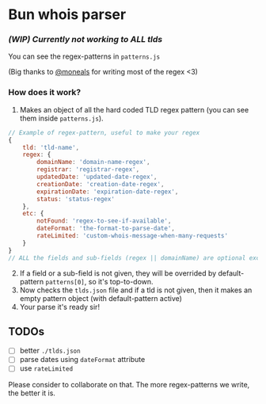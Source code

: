 # Bun whois parser

### _(WIP) Currently not working to ALL tlds_<br>
You can see the regex-patterns in `patterns.js`<br>

(Big thanks to [@moneals](https://github.com/moneals) for writing most of the regex <3)

### How does it work?
1. Makes an object of all the hard coded TLD regex pattern (you can see them inside `patterns.js`).
```js
// Example of regex-pattern, useful to make your regex
{
    tld: 'tld-name',
    regex: {
        domainName: 'domain-name-regex',
        registrar: 'registrar-regex',
        updatedDate: 'updated-date-regex',
        creationDate: 'creation-date-regex',
        expirationDate: 'expiration-date-regex',
        status: 'status-regex'
    },
    etc: {
        notFound: 'regex-to-see-if-available',
        dateFormat: 'the-format-to-parse-date',
        rateLimited: 'custom-whois-message-when-many-requests'
    }
}
// ALL the fields and sub-fields (regex || domainName) are optional except for `tld` attribute
```
2. If a field or a sub-field is not given, they will be overrided by default-pattern `patterns[0]`, so it's top-to-down.
3. Now checks the `tlds.json` file and if a tld is not given, then it makes an empty pattern object (with default-pattern active)
4. Your parse it's ready sir!

## TODOs

- [ ] better `./tlds.json`
- [ ] parse dates using `dateFormat` attribute
- [ ] use `rateLimited`

Please consider to collaborate on that. The more regex-patterns we write, the better it is.
